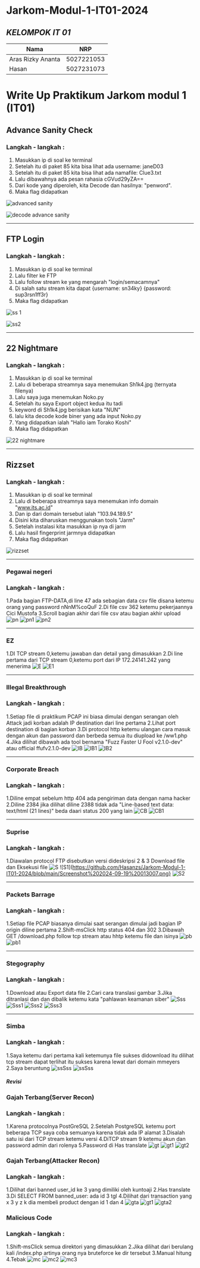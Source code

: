 # Jarkom-Modul-1-IT01-2024


## ***KELOMPOK IT 01***
| Nama      | NRP         |
  |-----------|-------------|
  | Aras Rizky Ananta| 5027221053   |
  | Hasan | 5027231073  |  
  


#  Write Up Praktikum Jarkom modul 1 (IT01)




## Advance Sanity Check

### Langkah - langkah :
1. Masukkan ip di soal ke terminal
2. Setelah itu di paket 85 kita bisa lihat ada username: janeD03
3. Setelah itu di paket 85 kita bisa lihat ada namafile: Clue3.txt
4. Lalu dibawahnya ada pesan rahasia cGVud29yZA==
5. Dari kode yang diperoleh, kita Decode dan hasilnya: "penword".
6. Maka flag didapatkan

   
![advanced sanity](https://github.com/user-attachments/assets/e8611e92-7406-448a-b708-93d2df11d5bb)


![decode advance sanity](https://github.com/user-attachments/assets/54ca6d6e-1d67-44a4-8df0-032144a3a262)



<hr>

## FTP Login

### Langkah - langkah :
1. Masukkan ip di soal ke terminal
2. Lalu filter ke FTP
3. Lalu follow stream ke yang mengarah "login/semacamnya"
4. Di salah satu stream kita dapat {username: sn34ky} {password: sup3rsn1ff3r}
5. Maka flag didapatkan


![ss 1](https://github.com/user-attachments/assets/847b50e7-98e0-4790-974a-c2d27677fb76)


![ss2](https://github.com/user-attachments/assets/fa45d715-b5bc-4a60-b96c-a0b6c9daa729)


<hr>

## 22 Nightmare
### Langkah - langkah :
1. Masukkan ip di soal ke terminal
2. Lalu di beberapa streamnya saya menemukan Sh1k4.jpg (ternyata filenya)
3. Lalu saya juga menemukan Noko.py
4. Setelah itu saya Export object kedua itu tadi
5. keyword di Sh1k4.jpg berisikan kata "NUN"
6. lalu kita decode kode biner yang ada input Noko.py
7. Yang didapatkan ialah "Hallo iam Torako Koshi"
8. Maka flag didapatkan
   
![22 nightmare](https://github.com/user-attachments/assets/05fe8b8a-8394-4c61-b8ed-719e85955d00)

<hr>

## Rizzset
### Langkah - langkah :
1. Masukkan ip di soal ke terminal
2. Lalu di beberapa streamnya saya menemukan info domain "www.its.ac.id"
3. Dan ip dari domain tersebut ialah "103.94.189.5"
4. Disini kita diharuskan menggunakan tools "Jarm"
5. Setelah instalasi kita masukkan ip nya di jarm
6. Lalu hasil fingerprint jarmnya didapatkan
7. Maka flag didapatkan

   
![rizzset](https://github.com/user-attachments/assets/bb7fb349-54d8-49dd-a4e6-3182345ecadd)


<hr>


### Pegawai negeri
### Langkah - langkah :
1.Pada bagian FTP-DATA,di line 47 ada sebagian data csv file disana ketemu orang yang password nNnM%coQuF
2.Di file csv 362 ketemu pekerjaannya Cici Mustofa
3.Scroll bagian akhir dari file csv atau bagian akhir upload
![pn](https://github.com/Hasanzs/Jarkom-Modul-1-IT01-2024/blob/main/Screenshot%202024-09-19%20010030.png)
![pn1](https://github.com/Hasanzs/Jarkom-Modul-1-IT01-2024/blob/main/Screenshot%202024-09-19%20010059.png)
![pn2](https://github.com/Hasanzs/Jarkom-Modul-1-IT01-2024/blob/main/Screenshot%202024-09-19%20010118.png)


<hr>


### EZ
1.DI TCP stream 0,ketemu jawaban dan detail yang dimasukkan
2.Di line pertama dari TCP stream 0,ketemu port dari IP 172.24141.242 yang menerima
![E](https://github.com/Hasanzs/Jarkom-Modul-1-IT01-2024/blob/main/Screenshot%202024-09-19%20010214.png)
![E1](https://github.com/Hasanzs/Jarkom-Modul-1-IT01-2024/blob/main/Screenshot%202024-09-19%20010303.png)


<hr>


### Illegal Breakthrough
### Langkah - langkah :
1.Setiap file di praktikum PCAP ini biasa dimulai dengan serangan oleh Attack jadi korban adalah IP destination dari line pertama
2.Lihat port destination di bagian korban 
3.Di protocol http ketemu ulangan cara masuk dengan akun dan password dan berbeda semua itu diupload ke /ww1.php
4.Jika dilihat dibawah ada tool bernama "Fuzz Faster U Fool v2.1.0-dev" atau official ffufv2.1.0-dev
![IB](https://github.com/Hasanzs/Jarkom-Modul-1-IT01-2024/blob/main/Screenshot%202024-09-19%20010754.png)
![IB1](https://github.com/Hasanzs/Jarkom-Modul-1-IT01-2024/blob/main/Screenshot%202024-09-19%20012202.png)
![IB2](https://github.com/Hasanzs/Jarkom-Modul-1-IT01-2024/blob/main/Screenshot%202024-09-19%20012623.png)


<hr>


### Corporate Breach
### Langkah - langkah :
1.Diline empat sebelum http 404 ada pengiriman data dengan nama hacker
2.Diline 2384 jika dilihat diline 2388 tidak ada "Line-based text data: text/html (21 lines)" beda daari status 200 yang lain
![CB](https://github.com/Hasanzs/Jarkom-Modul-1-IT01-2024/blob/main/Screenshot%202024-09-19%20012732.png)
![CB1](https://github.com/Hasanzs/Jarkom-Modul-1-IT01-2024/blob/main/Screenshot%202024-09-19%20214954.png)


<hr>


### Suprise
### Langkah - langkah :
1.Diawalan protocol FTP disebutkan versi dideskripsi
2 & 3 Download file dan Eksekusi file
![S](https://github.com/Hasanzs/Jarkom-Modul-1-IT01-2024/blob/main/Screenshot%202024-09-19%20012935.png)
![S1](https://github.com/Hasanzs/Jarkom-Modul-1-IT01-2024/blob/main/Screenshot%202024-09-19%20013007.png}
![S2](https://github.com/Hasanzs/Jarkom-Modul-1-IT01-2024/blob/main/Screenshot%202024-09-19%20013405.png)


<hr>


### Packets Barrage
### Langkah - langkah :
1.Setiap file PCAP biasanya dimulai saat serangan dimulai jadi bagian IP origin diline pertama
2.Shift-msClick http status 404 dan 302
3.Dibawah GET /download.php follow tcp stream atau hhtp ketemu file dan isinya
![pb](https://github.com/Hasanzs/Jarkom-Modul-1-IT01-2024/blob/main/Screenshot%202024-09-19%20013457.png)
![pb1](https://github.com/Hasanzs/Jarkom-Modul-1-IT01-2024/blob/main/Screenshot%202024-09-19%20013543.png)


<hr>


### Stegography
### Langkah - langkah :
1.Download atau Export data file
2.Cari cara translasi gambar
3.Jika ditranlasi dan dan dibalik ketemu kata "pahlawan keamanan siber"
![Sss](https://github.com/Hasanzs/Jarkom-Modul-1-IT01-2024/blob/main/Screenshot%202024-09-19%20013633.png)
![Sss1](https://github.com/Hasanzs/Jarkom-Modul-1-IT01-2024/blob/main/Screenshot%202024-09-19%20013831.png)
![Sss2](https://github.com/Hasanzs/Jarkom-Modul-1-IT01-2024/blob/main/Screenshot%202024-09-19%20013842.png)
![Sss3](https://github.com/Hasanzs/Jarkom-Modul-1-IT01-2024/blob/main/Screenshot%202024-09-19%20013855.png)


<hr>


### Simba
### Langkah - langkah :
1.Saya ketemu dari pertama kali ketemunya file sukses didownload itu dilihat tcp stream dapat terlihat itu sukses karena lewat dari domain mmeyers
2.Saya beruntung
![ssSss](https://github.com/Hasanzs/Jarkom-Modul-1-IT01-2024/blob/main/Screenshot%202024-09-19%20140842.png)
![ssSss](https://github.com/Hasanzs/Jarkom-Modul-1-IT01-2024/blob/main/Screenshot%202024-09-20%20212030.png)


##### Revisi


### Gajah Terbang(Server Recon)
### Langkah - langkah :
1.Karena protocolnya PostGreSQL
2.Setelah PostgreSQL ketemu port beberapa TCP saya coba semuanya karena tidak ada IP alamat
3.Disalah satu isi dari TCP stream ketemu versi
4.DiTCP stream 9 ketemu akun dan password admin dari rolenya
5.Password di Has translate
![gt](https://github.com/Hasanzs/Jarkom-Modul-1-IT01-2024/blob/main/Screenshot%202024-09-20%20190204.png)
![gt1](https://github.com/Hasanzs/Jarkom-Modul-1-IT01-2024/blob/main/Screenshot%202024-09-20%20190244.png)
![gt2](https://github.com/Hasanzs/Jarkom-Modul-1-IT01-2024/blob/main/Screenshot%202024-09-20%20190656.png)

### Gajah Terbang(Attacker Recon)
### Langkah - langkah :
1.Dilihat dari banned user_id ke 3 yang dimiliki oleh kuntoaji
2.Has translate
3.Di SELECT FROM banned_user: ada id 3 tgl
4.Dilihat dari transaction yang x 3 y z k dia membeli product dengan id 1 dan 4
![gta](https://github.com/Hasanzs/Jarkom-Modul-1-IT01-2024/blob/main/Screenshot%202024-09-20%20204958.png)
![gt1](https://github.com/Hasanzs/Jarkom-Modul-1-IT01-2024/blob/main/Screenshot%202024-09-20%20190244.png)
![gta2](https://github.com/Hasanzs/Jarkom-Modul-1-IT01-2024/blob/main/Screenshot%202024-09-20%20200506.png)

### Malicious Code
### Langkah - langkah :
1.Shift-msClick semua direktori yang dimasukkan
2.Jika dilihat dari berulang kali /index.php artinya orang nya bruteforce ke dir tersebut
3.Manual hitung 
4.Tebak
![mc](https://github.com/Hasanzs/Jarkom-Modul-1-IT01-2024/blob/main/Screenshot%202024-09-20%20214018.png)
![mc2](https://github.com/Hasanzs/Jarkom-Modul-1-IT01-2024/blob/main/Screenshot%202024-09-20%20191935.png)
![mc3](https://github.com/Hasanzs/Jarkom-Modul-1-IT01-2024/blob/main/Screenshot%202024-09-20%20193049.png)

###
